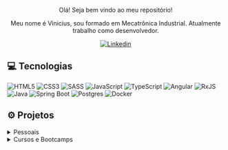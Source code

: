 <p align="center">Olá! Seja bem vindo ao meu repositório!</p>

<p align="center">Meu nome é Vinicius, sou formado em Mecatrônica Industrial. Atualmente trabalho como desenvolvedor.</p>

<p align="center"><a href="https://www.linkedin.com/in/viniciushp97"><img src="https://img.shields.io/badge/LinkedIn-0077B5?style=for-the-badge&logo=linkedin&logoColor=white&link=https://www.linkedin.com/in/viniciushp97" alt="Linkedin"/></a></p>

## :computer: Tecnologias

![HTML5](https://img.shields.io/badge/HTML5-E34F26?style=for-the-badge&logo=html5&logoColor=white)
![CSS3](https://img.shields.io/badge/CSS3-1572B6?style=for-the-badge&logo=css3&logoColor=white)
![SASS](https://img.shields.io/badge/SASS-hotpink.svg?style=for-the-badge&logo=SASS&logoColor=white)
![JavaScript](https://img.shields.io/badge/JavaScript-323330?style=for-the-badge&logo=javascript&logoColor=F7DF1E)
![TypeScript](https://img.shields.io/badge/typescript-%23007ACC.svg?style=for-the-badge&logo=typescript&logoColor=white)
![Angular](https://img.shields.io/badge/Angular-DD0031?style=for-the-badge&logo=angular&logoColor=white)
![RxJS](https://img.shields.io/badge/rxjs-%23B7178C.svg?style=for-the-badge&logo=reactivex&logoColor=white)
![Java](https://img.shields.io/badge/java-%23ED8B00.svg?style=for-the-badge&logo=openjdk&logoColor=white)
![Spring Boot](https://img.shields.io/badge/Spring_Boot-F2F4F9?style=for-the-badge&logo=spring-boot)
![Postgres](https://img.shields.io/badge/postgres-%23316192.svg?style=for-the-badge&logo=postgresql&logoColor=white)
![Docker](https://img.shields.io/badge/Docker-2CA5E0?style=for-the-badge&logo=docker&logoColor=white)

## :gear: Projetos

<details>
  <summary>Pessoais</summary>

- [Alvorecer](https://github.com/ViniciusHP/alvorecer)
- [Autenticação API](https://github.com/ViniciusHP/autenticacao-api)
- [Autenticação UI](https://github.com/ViniciusHP/autenticacao-ui)
- [Conversor de Bases Numéricas](https://github.com/ViniciusHP/conversor-de-bases-numericas)
- [Cotação Dólar](https://github.com/ViniciusHP/cotacao-dolar)
</details>


<details>
  <summary>Cursos e Bootcamps</summary>

- [CRUD Angular](https://github.com/ViniciusHP/crud-angular)
- [Página de login Instagram](https://github.com/ViniciusHP/tela-login-instagram-dio)
- [Clone Netflix](https://github.com/ViniciusHP/netflix-clone)
- [Jogo da Cobrinha](https://github.com/ViniciusHP/snake-game)
- [People API](https://github.com/ViniciusHP/people-api)
- [Clientes API com Padrões de Projeto](https://github.com/ViniciusHP/dio-cliente-api)
- [IaC com Serverless Framework](https://github.com/ViniciusHP/dio-serverless)
- [Jogo Genius](https://github.com/ViniciusHP/genius)
</details>
